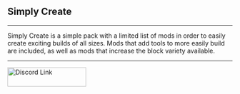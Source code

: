 <h2>Simply Create</h2>
<hr />
<p>Simply Create is a simple pack with a limited list of mods in order to easily create exciting builds of all sizes. Mods that add tools to more easily build are included, as well as mods that increase the block variety available.</p>
<hr />
<p><a href="https://discord.gg/sJUjsxm"><img src="https://discordapp.com/assets/34b52b6af57f96d86dd0b48c9e7841f7.png" alt="Discord Link" width="176" height="43" /></a></p>
